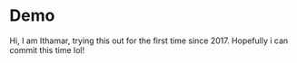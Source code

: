 # Demo 

Hi, I am Ithamar, trying this out for the first time since 2017. Hopefully i can commit this time lol!
